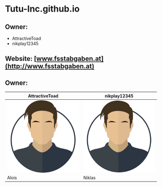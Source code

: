 # **Tutu-Inc.github.io**

## **Owner**:
* AttractiveToad
* nikplay12345

## Website: [www.fsstabgaben.at](http://www.fsstabgaben.at)

## **Owner**:

AttractiveToad | nikplay12345
------------ | -------------
![Avatar](/img/avatar.png) | ![Avatar](/img/avatar.png)
Alois | Niklas